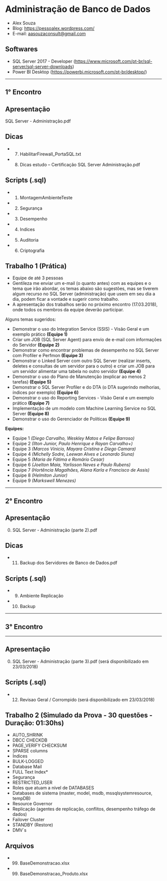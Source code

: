 # Administração de Banco de Dados
- Alex Souza
- Blog: https://pessoalex.wordpress.com/
- E-mail: aasouzaconsult@gmail.com

Softwares
---------
- SQL Server 2017 - Developer (https://www.microsoft.com/pt-br/sql-server/sql-server-downloads)
- Power BI Desktop (https://powerbi.microsoft.com/pt-br/desktop/)

--------------------------------------------------------------------------------------------------
1° Encontro
-----------
Apresentação
------------
SQL Server - Administração.pdf

Dicas
-----
- 7. HabilitarFirewall_PortaSQL.txt
- 8. Dicas estudo – Certificação SQL Server Administração.pdf

Scripts (.sql)
-------------
- 1. MontagemAmbienteTeste
- 2. Segurança
- 3. Desempenho
- 4. Indices
- 5. Auditoria
- 6. Criptografia

Trabalho 1 (Prática)
--------------------
- Equipe de até 3 pessoas
- Gentileza me enviar um e-mail (o quanto antes) com as equipes e o tema que irão abordar, os temas abaixo são sugestões, mas se tiverem algum recurso no SQL Server (administração) que usem em seu dia a dia, podem ficar a vontade e sugerir como trabalho.
- A apresentação dos trabalhos serão no próximo encontro (17.03.2018), onde todos os membros da equipe deverão participar.

Alguns temas sugeridos:
- Demonstrar o uso do Integration Service (SSIS) - Visão Geral e um exemplo prático **(Equipe 1)**
- Criar um JOB (SQL Server Agent) para envio de e-mail com informações do Servidor **(Equipe 2)**
- Demonstrar como encontrar problemas de desempenho no SQL Server com Profiler e Perfmon **(Equipe 3)**
- Demonstrar o Linked Server com outro SQL Server (realizar inserts, deletes e consultas de um servidor para o outro) e criar um JOB para um servidor alimentar uma tabela no outro servidor **(Equipe 4)**
- Demonstrar o uso do Plano de Manutenção (explicar ao menos 2 tarefas) **(Equipe 5)** 
- Demonstrar o SQL Server Profiler e do DTA (o DTA sugerindo melhorias, índices por exemplo) **(Equipe 6)** 
- Demonstrar o uso do Reporting Services - Visão Geral e um exemplo prático **(Equipe 7)**
- Implementação de um modelo com Machine Learning Service no SQL Server **(Equipe 8)**
- Demonstrar o uso do Gerenciador de Políticas **(Equipe 9)**

**Equipes:**
- Equipe 1 *(Diego Carvalho, Weskley Matos e Felipe Barroso)*
- Equipe 2 *(Ilton Junior, Paulo Henrique e Rayan Carvalho+)*
- Equipe 3 *(Marcos Vinicio, Mayara Cristina e Diego Camara)*
- Equipe 4 *(Michelly Sodre, Leewan Alves e Leonardo Siuna)*
- Equipe 5 *(Maria de Fátima e Romário Cesar)*
- Equipe 6 *(Joelton Maia, Yarlisson Neves e Paulo Rubens)*
- Equipe 7 *(Hortência Magalhães, Alana Karla e Francisco de Assis)*
- Equipe 8 *(Helmiton Junior)*
- Equipe 9 *(Markswell Menezes)*

--------------------------------------------------------------------------------------------------
2° Encontro
-----------
Apresentação
------------
0. SQL Server - Administração (parte 2).pdf

Dicas
-----
- 11. Backup dos Servidores de Banco de Dados.pdf

Scripts (.sql)
-------------
- 9. Ambiente Replicação
- 10. Backup

--------------------------------------------------------------------------------------------------
3° Encontro
-----------
-----------
Apresentação
------------
0. SQL Server - Administração (parte 3).pdf (será disponibilizado em 23/03/2018)

Scripts (.sql)
-------------
- 12. Revisao Geral / Corrompido (será disponibilizado em 23/03/2018)

Trabalho 2 (Simulado da Prova - 30 questões - Duração: 01:30hs)
--------------------
- AUTO_SHRINK
- DBCC CHECKDB
- PAGE_VERIFY CHECKSUM
- SPARSE columns
- Índices
- BULK-LOGGED
- Database Mail
- FULL Text Index*
- Segurança
- RESTRICTED_USER
- Roles que atuam a nível de DATABASES
- Databases de sistema (master, model, msdb, mssqlsystemresource, tempDB)
- Resource Governor
- Replicação (agentes de replicação, conflitos, desempenho tráfego de dados)
- Failover Cluster
- STANDBY (Restore)
- DMV´s

Arquivos
--------
- 99. BaseDemonstracao.xlsx
- 99. BaseDemonstracao_Produto.xlsx
